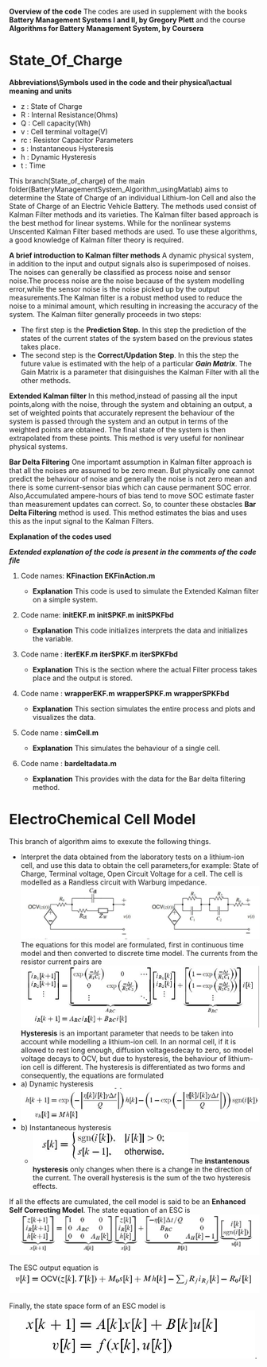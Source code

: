 **Overview of the code**
 The codes are used in supplement with the books **Battery Management Systems I and II, by Gregory Plett** and the course **Algorithms for Battery Management System, by Coursera**
# State_Of_Charge
 
  **Abbreviations\Symbols used in the code and their physical\actual meaning and units**
  - z    :  State of Charge
  - R    :  Internal Resistance(Ohms)
  - Q    :  Cell capacity(Wh)
  - v    :  Cell  terminal voltage(V)
  - rc   :  Resistor Capacitor Parameters
  - s    :  Instantaneous Hysteresis
  - h    :  Dynamic Hysteresis
  - t    :  Time
 
 
 
 This branch(State_of_charge) of the main folder(BatteryManagementSystem_Algorithm_usingMatlab) aims to determine the State of Charge of an individual Lithium-Ion Cell and also the State of Charge of an Electric Vehicle Battery. The methods used consist of Kalman Filter methods and its varieties. The Kalman filter based approach is the best method for linear systems. While for the nonlinear systems Unscented Kalman Filter based methods are used. To use these algorithms, a good knowledge of Kalman filter theory is required.

**A brief introduction to Kalman filter methods**
 A dynamic physical system, in addition to the input and output signals also is superimposed of noises. The noises can generally be classified as process noise and sensor noise.The process noise are the noise because of the system modelling error,while the sensor noise is the noise picked up by the output measurements.The Kalman filter is a robust method used to reduce the  noise to a minimal amount, which resulting in increasing the accuracy of the system. The Kalman filter generally proceeds in two steps:
- The first step is the **Prediction Step**. In this step the prediction of the states of the current states of the system based on the previous states takes place.
- The second step is the **Correct/Updation Step**. In this the step the future value is estimated with the help of a particular ***Gain Matrix***.
The Gain Matrix is a parameter that disinguishes the Kalman Filter with all the other methods.

**Extended Kalman filter**
In this method,instead of passing all the input points,along with the noise, through the system and obtaining an output, a set of weighted points that accurately represent the behaviour of the system is passed through the system and an output in terms of the weighted points are obtained. The final state of the system is then extrapolated from these points. This method is very useful for nonlinear physical systems.

**Bar Delta Filtering**
One importamt assumption in Kalman filter approach is that all the noises are assumed to be zero mean. But physically one cannot predict the behaviour of noise and generally the noise is not zero mean and there is some current-sensor bias which can cause permanent SOC error.
Also,Accumulated ampere-hours of bias tend to move SOC estimate faster than measurement updates can correct. 
So, to counter these obstacles **Bar Delta Filtering** method is used.
This method estimates the bias and uses this as the input signal to the Kalman Filters.
   
 **Explanation of the codes used**
 
 ***Extended explanation of the code is present in the comments of the code file***
 1) Code names: **KFinaction** **EKFinAction.m** 
    - **Explanation** This code is used to simulate the Extended Kalman filter on a simple system.
 
 2) Code name: **initEKF.m** **initSPKF.m** **initSPKFbd**
    - **Explanation** This code initializes interprets the data and initializes the variable.
 
 3) Code name : **iterEKF.m** **iterSPKF.m** **iterSPKFbd**
    - **Explanation** This is the section where the actual Filter process takes place and the output is stored.
 
 4) Code name : **wrapperEKF.m** **wrapperSPKF.m** **wrapperSPKFbd**
    - **Explanation** This section simulates the entire process and plots and visualizes the data.
 
 5) Code name : **simCell.m**
    - **Explanation** This  simulates the behaviour of a single cell.

 6) Code name : **bardeltadata.m**
    - **Explanation** This provides  with the data for the Bar delta filtering method.
   
# ElectroChemical Cell Model

This branch of algorithm aims to exexute the following things.
- Interpret the data obtained from the laboratory tests on a lithium-ion cell, and use this data to obtain the cell parameters,for example: State of Charge, Terminal voltage, Open Circuit Voltage for a cell.
The cell is modelled as a Randless circuit with Warburg impedance.
![Image of Randless circuit ](https://github.com/Ronakj2904/BatteryManagementSystem_Algorithm_usingMatlab/blob/master/images/randlesscircuit.JPG)
The equations for this model are formulated, first in continuous time model and then converted to discrete time model.
The currents from the resistor current pairs are 
![Image of RC current ](https://github.com/Ronakj2904/BatteryManagementSystem_Algorithm_usingMatlab/blob/master/images/resistor_current.JPG)
**Hysteresis** is an important parameter that needs to be taken into account while modelling a lithium-ion cell. In an normal cell, if it is allowed to rest long enough, diffusion voltagesdecay to zero, so model voltage decays to OCV, but due to hysteresis, the behaviour of lithium-ion cell is different.
The hysteresis is differentiated as two forms and consequently, the equations are formulated
- a) Dynamic hysteresis 
- ![Image of dynamic hysteresis](https://github.com/Ronakj2904/BatteryManagementSystem_Algorithm_usingMatlab/blob/master/images/hysteresis.JPG)
- b) Instantaneous hysteresis 
     - ![Image of instantaneous hysteresis](https://github.com/Ronakj2904/BatteryManagementSystem_Algorithm_usingMatlab/blob/master/images/instantaneoushysteresis.JPG)
       The **instantenous hysteresis** only changes when there is a change in the direction of the current.
        The overall hysteresis is the sum of the two hysteresis effects.
 
 If all the effects are cumulated, the cell model is said to be an **Enhanced Self Correcting Model**.
 The state equation of an ESC is 
 ![Image of an ESC state equation](https://github.com/Ronakj2904/BatteryManagementSystem_Algorithm_usingMatlab/blob/master/images/modelequation.JPG)
 
 The ESC output equation is 
 ![Image of ESC output equation](https://github.com/Ronakj2904/BatteryManagementSystem_Algorithm_usingMatlab/blob/master/images/opequation.JPG)
 
 Finally, the state space form of an ESC model is 
 ![Image of State space form](https://github.com/Ronakj2904/BatteryManagementSystem_Algorithm_usingMatlab/blob/master/images/statespaceformofcell.JPG).


